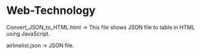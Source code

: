 # Web-Technology

Convert_JSON_to_HTML.html -> This file shows JSON file to table in HTML using JavaScript.

airlinelist.json -> JSON file.
